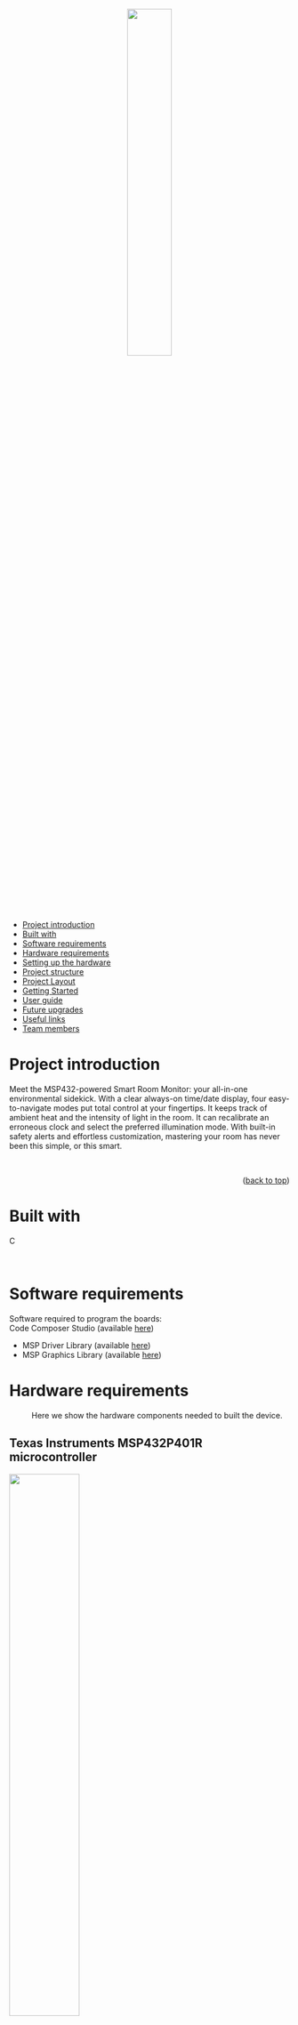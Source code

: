 <div id="readme_sls"></div>

<!--TITLE-->
<br />
<div align="center">

<!-- <h3 align="center">Smart Room Monitor</h3>-->
<img src=Docs/logo.png width=40%>

<br>


 <p align="center">
 
  <br />
  <br /><br />
  </p>
  </div> 

<!-- TABLE OF CONTENTS -->
- [Project introduction](#project-introduction)
- [Built with](#built-with)
- [Software requirements](#software-requirements)
- [Hardware requirements](#hardware-requirements)
- [Setting up the hardware](#setting-up-the-hardware)
- [Project structure](#project-structure)
- [Project Layout](#project-layout)
- [Getting Started](#getting-started)
- [User guide](#user-guide)
- [Future upgrades](#future-upgrades)
- [Useful links](#useful-links)
- [Team members](#team-members)


<!-- PROJECT INTRODUCTION -->
# Project introduction
Meet the MSP432-powered Smart Room Monitor: your all-in-one environmental sidekick. With a clear always-on time/date display, four easy-to-navigate modes put total control at your fingertips. It keeps track of ambient heat and the intensity of light in the room. It can recalibrate an erroneous clock and select the preferred illumination mode.
With built-in safety alerts and effortless customization, mastering your room has never been this simple, or this smart.


<br>


<p align="right">(<a href="#readme-erpc">back to top</a>)</p>

<!-- BUILT WITH -->
# Built with
C <br>  

<br>


# Software requirements
Software required to program the boards: <br>
Code Composer Studio (available [here](https://www.ti.com/tool/CCSTUDIO)) <br>
- MSP Driver Library (available [here](https://www.ti.com/tool/MSPDRIVERLIB)) <br>
- MSP Graphics Library (available [here](https://www.ti.com/tool/MSP-GRLIB)) <br>
</p>


# Hardware requirements
<p style="margin-left: 40px;">Here we show the hardware components needed to built the device. 

## Texas Instruments MSP432P401R microcontroller
<img src=Docs/MSP432-Board.jpg width="50%"> <br><br>
The Texas Instruments MSP432P401R is a 32-bit microcontroller designed for embedded applications. It is built around the ARM Cortex-M4F Core and it supports low-power applications that require increased CPU speed, memory, analog, and 32-bit performance. It features a system clock speed of up to 48 MHz and includes 256 KB of flash memory, 64 KB of SRAM and 32 KB of ROM preloaded with SimpleLink MSP432 SDK libraries. The microcontroller offers a rich set of peripherals: there are four 16-bit timers with capture, compare or PWM modes, two 32-bit timers and a real-time clock (RTC). In particular, we used in our project the RTC to show the exact time and date on the display. This topic will be discussed in the next sections. For communication, it supports up to eight serial channels, including I²C, SPI and UART.



## BOOSTXL-EDUMKII Educational BoosterPack <br>
<img src=Docs/boosterpack.jpg width="50%"> <br><br>
The BOOSTXL-EDUMKII Educational BoosterPack is a plug-in module that offers various analog and digital inputs and outputs. The module also includes an analog joystick, environmental and motion sensors, RGB LED, a microphone, buzzer, color LCD display and more. In our project we used: <br>
### TI OPT3001 light sensor
It's a digital ambient light sensor. It measures the intensity of light (visible by the human eye) present in the room. The measurement can go from 0.01 lux to 83k lux. We used the sensor to module the color of the LED.
<br>
 ### TI TMP006 temperature sensor 
It's a digital infrared thermopile contactless temperature sensor that measures the temperature of an object without being in direct contact. It is specified to operate from -40°C to +125°C. We used it to measure the temperature in the room.
<br>
### Kionix KXTC9-2050 accelerometer
It's a 3-axis analog accelerometer that measures g-forces. If the board moves along the axes, the analog signal generated will change. The full-scale output range is of +/-2g (19.6 m/s^2). The sensing is based on the principle of a differential capacitance arising from acceleration-induced motion of the sense element. We used this accelerometer to detect earthquakes and to generate an alarm message.
<br>
### Cree CLV1A-FKB RGB multicolor LED
It can output an high intensity light of any color by mixing red, green and blue. To achieve a specific color, each color channel can be individually modified by pulse width modulation (PWM). In our project is the main light source of the room.
<br>
### CUI CEM-1203(42) piezo buzzer
This piezo buzzer can play various frequencies based on the provided PWM signal. We used it as the audible alarm signal.
<br>
### Color 128x128 TFT LCD display
This small display packs 128x128 full-color pixels into one square inch of active display area. It updates up to 20 frames per second. It has a color depth of 262k colors and a contrast ratio of 350. It displays the main menu.
<br>
### ITEAD studio IM130330001 2-axis joystick with pushbutton
It's composed of two potentiometers, one for each axis. The select button is present and is actuated when the joystick is pressed down. We used the joystick mainly for the select button, to choose various options in the menu.
<br>
### User push buttons 
They are connected to pullup resistors that drive the pin low if the buttons are pressed. We are used to scroll the menu or to change the time of the clock. 
<br>


## HC-SR501 PIR Sensor <br>
<img src=Docs/pir.png width="30%"> <br><br>
The HC-SR501 PIR is a motion detector module. It senses infrared radiation changes in the environment. In our case, the radiation of human body heat is interpreted as motion. When motion is detected, it outputs a digital signal HIGH (3.3V), otherwise it stays LOW. The detection range can be adjusted between 3 to 7 meters. Also the delay time can be adjusted from 5 seconds to 5 minutes.The sensor operates on 5V but can handle a voltage range of 5V to 20V, and it consumes very little power—around 50 microamps when idle. We connected the PIR to pin P6.4 using a breadboard and some cables.



</p>

<p align="right">(<a href="#readme-erpc">back to top</a>)</p>

<!-- SETTING UP THE HARDWARE -->
# Setting up the hardware

<img src=Docs/EMBEDDED.png width="70%">

First, we insert the BoosterPack into the MSP432, ensuring every pin is correctly aligned. Then we connect the MSP432 to the PC using a USB-A to Micro USB cable.
To connect the PIR sensor to the board, we used male-to-female jumper wires and a breadboard. Following the motion sensor's datasheet, we wired the VCC to the board's 5V pin, GND to the board's ground and the DATA to pin P6.4. 

<br>

<p align="right">(<a href="#readme-erpc">back to top</a>)</p>

<!-- PROJECT STRUCTURE -->
# Project structure
The main menu, continuously displaying time and date, provides access to all system functions:
FOTO MAIN MENU

### Temperature
Displays the current ambient temperature. 
FOTO TEMPERATURA

### Light
Reports the current illuminance in lux, enabling precise monitoring of ambient lighting conditions.
FOTO LUCE

### Change Time
Allows manual adjustment of the real-time clock to compensate for drift, Daylight Saving Time shifts, or initial configuration. Dedicated buttons increment and decrement hours, minutes, day, month, and year; pressing SELECT confirms the updated time/date.
FOTO CHANGE CLK

### LED
Controls the onboard RGB LED. In "Auto" mode, the LED color dynamically maps to measured illuminance. For a low lux value, we have a warm yellow, for high lux, a cool white. The user can also select one of several fixed color outputs: blue, green, red, or cold white.
FOTO LED

If the temperature exceeds a predefined high or low thresholds (+40°C and 0°C), or if the onboard accelerometer detects significant motion (for example an earthquake), the system activates a visual alert (red LED) and an audible alarm (buzzer). We need to press SELECT to acknowledge and silence the alarm.
FOTO ALLARME

Each function is accessed via the tactile buttons on the BoosterPack MKII, ensuring intuitive navigation and reliable operation in a compact embedded system.






<p align="right">(<a href="#readme-erpc">back to top</a>)</p>


<!-- PROJECT LAYOUT -->
# Project Layout

```
├───docs
├───driverlib
│   └───source
└───embedded-project-src
    ├───features
    │   ├───alarm
    │   ├───climate
    │   ├───door
    │   └───irrigation
    ├───lcdDisplay
    ├───outputs
    │   ├───blueLED
    │   ├───buzzer
    │   ├───redLED
    │   ├───rgbLED
    │   └───servo
    ├───sensors
    │   ├───accelerometer
    │   ├───alarm
    │   ├───climate
    │   ├───doorButton
    │   ├───irrigationButton
    │   ├───light
    │   └───voltmeter
    ├───targetConfigs
    ├───testing
    │   ├───alarm
    │   ├───climate
    │   ├───door
    │   └───irrigation
    └───tools
        └───LcdDriver
```

<p align="right">(<a href="#readme-erpc">back to top</a>)</p>



<!-- come includere librerie e far andare progetto -->
# Getting Started

Place the TI driverlib `source` folder inside the `driverlib` folder like this:

IMMAGINE QUI

> You can download the driverlib folder
> from [here](https://drive.google.com/file/d/1_5TsECed3wNJpIpllxYYdD06aFbkk7Fc/view)

Open the folder `NOME CARTELLA DEL PROGETTO` in CCS.

<!-- > Note: do NOT open in CCS the whole `embedded_project` folder, since it contains additional files that are not needed for the CCS project. -->

The project includes are already set up to include the driverlib folder, you should be able to build the project without
any additional setup.

ARM compiler include options: `${PROJECT_ROOT}/../driverlib/source`

ARM linker file search path options: `${PROJECT_ROOT}/../driverlib/source/ti/devices/msp432p4xx/driverlib/ccs/msp432p4xx_driverlib.lib`

To burn and run the project, use the CCS GUI 
User's guide available [here](https://softwaredl.ti.com/ccs/esd/documents/users_guide_ccs_20.0.0/index.html)


<br>

<p align="right">(<a href="#readme-erpc">back to top</a>)</p>

<!-- USER GUIDE -->
# User guide

The user interface is designed to be highly intuitive and user-friendly. 
Navigate the menu using the two tactile buttons on the right side of the BoosterPack MKII: press the lower button to scroll down, the upper button to scroll up. Press the joystick's SELECT button to confirm the chosen menu function. Once in, if the button SELECT is pressed again you can return to the main menu. In the event that an alarm is triggered, due to temperature conditions, the red LED will light up and the buzzer will sound. Once you have addressed the underlying issue, press SELECT one more time to silence the buzzer and turn off the red LED, restoring the system to normal operation.



<p align="right">(<a href="#readme-erpc">back to top</a>)</p>



<!-- FUTURE UPGRADES -->
# Future upgrades

### 1. Onboard Battery Backup  
Adding a rechargeable Li‑ion or Li‑Po battery and a power‑path management circuit can lead to autonomous operation without a constant PC connection.  Also uninterrupted real‑time clock (RTC) and settings retention through power loss or optional low‑battery warning routine can be implemented.  

### 2. Configurable PIR Hold‑Time in Firmware  
If we move “HIGH” hold‑time configuration from hardware trimmers into a firmware parameter (for example 5–30 seconds) we can create precise, software‑driven control of motion-detection duration.

### 3. ESP‑Powered Remote Connectivity  
An ESP32/ESP8266 module can be integrated to host a web server and expose RESTful APIs. This way, we can have mobile or desktop access for real‑time control and alerts and enhance user comfort and security.
Some examples of features that can be added are: 
  - Web‑based dashboard (for monitor conditions and change settings)  
  - SSL/TLS encryption and user authentication  
  - Push notifications via MQTT or Firebase  


<br>

<p align="right">(<a href="#readme-erpc">back to top</a>)</p>

<!-- USEFUL LINKS -->
# Useful links
- [Video presentation]()
- [Presentation]()
- [Pdf presentation]()

<p align="right">(<a href="#readme-erpc">back to top</a>)</p>


<!-- TEAM MEMBERS -->
# Team members
Every team member is responsible and worked together for the whole project. We worked to the project meeting each other in person everytime.
- Elisa Raffaella Sterpu (elisa.sterpu@studenti.unitn.it)
- Mattia Bernabè (mattia.bernabe@studenti.unitn.it)
- Stefano Corelli (stefano.corelli@studenti.unitn.it)
- Nicolas Venturi (nicolas.venturi@studenti.unitn.it)

<p align="right">(<a href="#readme-erpc">back to top</a>)</p>

